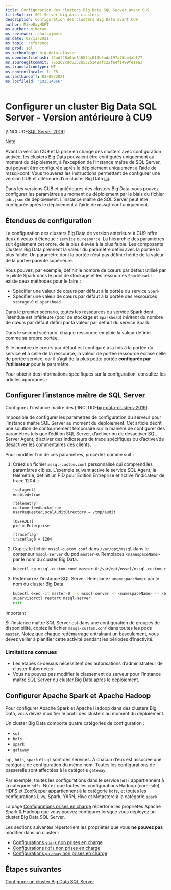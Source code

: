 ```yaml
---
title: Configuration des clusters Big Data SQL Server avant CU9
titleSuffix: SQL Server big data clusters
description: Configuration des clusters Big Data avant CU9
author: MikeRayMSFT
ms.author: mikeray
ms.reviewer: rahul.ajmera
ms.date: 02/11/2021
ms.topic: reference
ms.prod: sql
ms.technology: big-data-cluster
ms.openlocfilehash: f2adf48a0aef465f4c013b5adaf97a75be4abf77
ms.sourcegitcommit: 765262cdc6352a5325148afc22fa4f1499fe1aa3
ms.translationtype: HT
ms.contentlocale: fr-FR
ms.lasthandoff: 03/09/2021
ms.locfileid: "102514866"
---
```

# <a name="configure-a-sql-server-big-data-cluster---pre-cu9-release"></a>Configurer un cluster Big Data SQL Server - Version antérieure à CU9

[!INCLUDE[SQL Server 2019](../includes/applies-to-version/sqlserver2019.md)]

> [!NOTE]
> Avant la version CU9 et la prise en charge des clusters avec configuration activée, les clusters Big Data pouvaient être configurés uniquement au moment du déploiement, à l’exception de l’instance maître de SQL Server, qui pouvait être configurée après le déploiement uniquement à l’aide de mssql-conf. Vous trouverez les instructions permettant de configurer une version CU9 et ultérieure d’un cluster Big Data [ici](configure-bdc-overview.md).


Dans les versions CU8 et antérieures des clusters Big Data, vous pouvez configurer les paramètres au moment du déploiement par le biais du fichier `bdc.json` de déploiement. L’instance maître de SQL Server peut être configurée après le déploiement à l’aide de mssql-conf uniquement.

## <a name="configuration-scopes"></a>Étendues de configuration
La configuration des clusters Big Data de version antérieure à CU9 offre deux niveaux d’étendue : `service` et `resource`. La hiérarchie des paramètres suit également cet ordre, de la plus élevée à la plus faible. Les composants Clusters Big Data prennent la valeur du paramètre défini avec la portée la plus faible. Un paramètre dont la portée n’est pas définie hérite de la valeur de la portée parente supérieure.

Vous pouvez, par exemple, définir le nombre de cœurs par défaut utilisé par le pilote Spark dans le pool de stockage et les ressources `Sparkhead`. Il existe deux méthodes pour le faire :

* Spécifier une valeur de cœurs par défaut à la portée du service `Spark` 
* Spécifier une valeur de cœurs par défaut à la portée des ressources `storage-0` et `sparkhead`

Dans le premier scénario, toutes les ressources du service Spark dont l’étendue est inférieure (pool de stockage et `Sparkhead`) *héritent* du nombre de cœurs par défaut défini par la valeur par défaut du service Spark.

Dans le second scénario, chaque ressource emploie la valeur définie comme sa propre portée.

Si le nombre de cœurs par défaut est configuré à la fois à la portée du service et à celle de la ressource, la valeur de portée ressource écrase celle de portée service, car il s’agit de la plus petite portée **configurée par l’utilisateur** pour le paramètre.

Pour obtenir des informations spécifiques sur la configuration, consultez les articles appropriés :

## <a name="configure-the-sql-server-master-instance"></a>Configurer l’instance maître de SQL Server
Configurez l’instance maître des [!INCLUDE[big-data-clusters-2019](../includes/ssbigdataclusters-ss-nover.md)].

Impossible de configurer les paramètres de configuration du serveur pour l’instance maître SQL Server au moment du déploiement. Cet article décrit une solution de contournement temporaire sur la manière de configurer des paramètres tels que l’édition SQL Server, d’activer ou de désactiver SQL Server Agent, d’activer des indicateurs de trace spécifiques ou d’activer/de désactiver les commentaires des clients.

Pour modifier l’un de ces paramètres, procédez comme suit :

1. Créez un fichier `mssql-custom.conf` personnalisé qui comprend les paramètres ciblés. L’exemple suivant active le service SQL Agent, la télémétrie, définit un PID pour Édition Entreprise et active l’indicateur de trace 1204. :

   ```
   [sqlagent]
   enabled=true
   
   [telemetry]
   customerfeedback=true
   userRequestedLocalAuditDirectory = /tmp/audit

   [DEFAULT]
   pid = Enterprise

   [traceflag]
   traceflag0 = 1204
   ```

1. Copiez le fichier `mssql-custom.conf` dans `/var/opt/mssql` dans le conteneur `mssql-server` du pod `master-0`. Remplacez `<namespaceName>` par le nom du cluster Big Data.

   ```bash
   kubectl cp mssql-custom.conf master-0:/var/opt/mssql/mssql-custom.conf -c mssql-server -n <namespaceName>
   ```

1. Redémarrez l’instance SQL Server.  Remplacez `<namespaceName>` par le nom du cluster Big Data.

   ```bash
   kubectl exec -it master-0  -c mssql-server -n <namespaceName> -- /bin/bash
   supervisorctl restart mssql-server
   exit
   ```

> [!IMPORTANT]
> Si l’instance maître SQL Server est dans une configuration de groupes de disponibilité, copiez le fichier `mssql-custom.conf` dans toutes les pods `master`. Notez que chaque redémarrage entraînant un basculement, vous devez veiller à planifier cette activité pendant les périodes d’inactivité.

### <a name="known-limitations"></a>Limitations connues

- Les étapes ci-dessus nécessitent des autorisations d’administrateur de cluster Kubernetes
- Vous ne pouvez pas modifier le classement du serveur pour l’instance maître SQL Server du cluster Big Data après le déploiement.

## <a name="configure-apache-spark-and-apache-hadoop"></a>Configurer Apache Spark et Apache Hadoop
Pour configurer Apache Spark et Apache Hadoop dans des clusters Big Data, vous devez modifier le profil des clusters au moment du déploiement.

Un cluster Big Data comporte quatre catégories de configuration : 

- `sql` 
- `hdfs` 
- `spark` 
- `gateway` 

`sql`, `hdfs`, `spark` et `sql` sont des services. À chacun d’eux est associée une catégorie de configuration du même nom. Toutes les configurations de passerelle sont affectées à la catégorie `gateway`. 

Par exemple, toutes les configurations dans le service `hdfs` appartiennent à la catégorie `hdfs`. Notez que toutes les configurations Hadoop (core-site), HDFS et ZooKeeper appartiennent à la catégorie `hdfs`, et toutes les configurations Livy, Spark, YARN, Hive et Metastore à la catégorie `spark`. 

La page [Configurations prises en charge](reference-config-spark-hadoop.md) répertorie les propriétés Apache Spark & Hadoop que vous pouvez configurer lorsque vous déployez un cluster Big Data SQL Server.

Les sections suivantes répertorient les propriétés que vous **ne pouvez pas** modifier dans un cluster :

- [Configurations `spark` non prises en charge](reference-config-spark-hadoop.md#unsupported-spark-configurations)
- [Configurations `hdfs` non prises en charge](reference-config-spark-hadoop.md#unsupported-hdfs-configurations)
- [Configurations `gateway` non prises en charge](reference-config-spark-hadoop.md#unsupported-gateway-configurations)

## <a name="next-steps"></a>Étapes suivantes

[Configurer un cluster Big Data SQL Server](configure-bdc-overview.md)